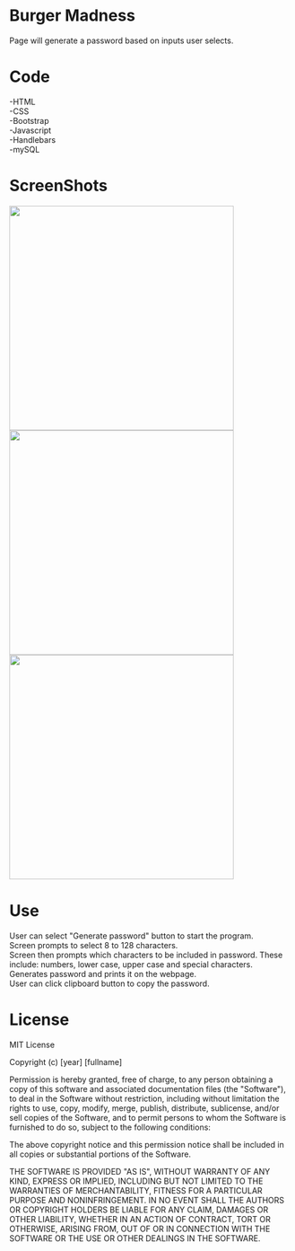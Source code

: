 # Burger Madness
Page will generate a password based on inputs user selects.

# Code
-HTML
<br>
-CSS
<br>
-Bootstrap
<br>
-Javascript
<br>
-Handlebars
<br>
-mySQL

# ScreenShots
<img src="Assets/Images/Screen Shot 2019-11-02 at 9.25.04 AM.png" width=400px>
<img src="Assets/Images/Screen Shot 2019-11-02 at 9.26.25 AM.png" width=400px>
<img src="Assets/Images/Screen Shot 2019-11-02 at 9.26.35 AM.png" width=400px>

# Use
User can select "Generate password" button to start the program.
<br>
Screen prompts to select 8 to 128 characters.
<br>
Screen then prompts which characters to be included in password. These include: numbers, lower case, upper case and special characters. 
<br>
Generates password and prints it on the webpage.
<br>
User can click clipboard button to copy the password.


# License

MIT License

Copyright (c) [year] [fullname]

Permission is hereby granted, free of charge, to any person obtaining a copy
of this software and associated documentation files (the "Software"), to deal
in the Software without restriction, including without limitation the rights
to use, copy, modify, merge, publish, distribute, sublicense, and/or sell
copies of the Software, and to permit persons to whom the Software is
furnished to do so, subject to the following conditions:

The above copyright notice and this permission notice shall be included in all
copies or substantial portions of the Software.

THE SOFTWARE IS PROVIDED "AS IS", WITHOUT WARRANTY OF ANY KIND, EXPRESS OR
IMPLIED, INCLUDING BUT NOT LIMITED TO THE WARRANTIES OF MERCHANTABILITY,
FITNESS FOR A PARTICULAR PURPOSE AND NONINFRINGEMENT. IN NO EVENT SHALL THE
AUTHORS OR COPYRIGHT HOLDERS BE LIABLE FOR ANY CLAIM, DAMAGES OR OTHER
LIABILITY, WHETHER IN AN ACTION OF CONTRACT, TORT OR OTHERWISE, ARISING FROM,
OUT OF OR IN CONNECTION WITH THE SOFTWARE OR THE USE OR OTHER DEALINGS IN THE
SOFTWARE.